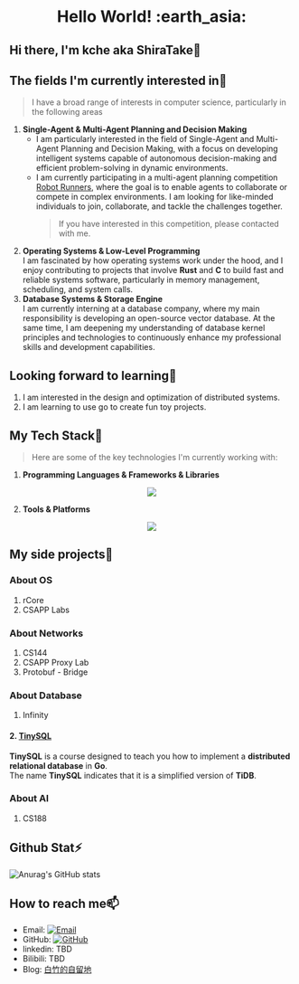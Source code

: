 <h1 align= "center"><b>Hello World! :earth_asia:</b></h1>



## Hi there, I'm kche aka ShiraTake👋

## The fields I'm currently interested in💬
>  I have a broad range of interests in computer science, particularly in the following areas
1. **Single-Agent & Multi-Agent Planning and Decision Making**  
   - I am particularly interested in the field of Single-Agent and Multi-Agent Planning and Decision Making, with a focus on developing intelligent systems capable of autonomous decision-making and efficient problem-solving in dynamic environments.
   - I am currently participating in a multi-agent planning competition [Robot Runners](https://www.leagueofrobotrunners.org/), where the goal is to enable agents to collaborate or compete in complex environments. I am looking for like-minded individuals to join, collaborate, and tackle the challenges together.
     > If you have interested in this competition, please contacted with me.
2. **Operating Systems & Low-Level Programming**  
   I am fascinated by how operating systems work under the hood, and I enjoy contributing to projects that involve **Rust** and **C** to build fast and reliable systems software, particularly in memory management, scheduling, and system calls.
3. **Database Systems & Storage Engine**  
   I am currently interning at a database company, where my main responsibility is developing an open-source vector database. At the same time, I am deepening my understanding of database kernel principles and technologies to continuously enhance my professional skills and development capabilities.

## Looking forward to learning🌱
   1. I am interested in the design and optimization of distributed systems.
   2. I am learning to use go to create fun toy projects.
## My Tech Stack🔧
> Here are some of the key technologies I'm currently working with:

1. **Programming Languages & Frameworks & Libraries**  
<p align="center">
  <a href="https://skillicons.dev">
    <img src="https://skillicons.dev/icons?i=rust,python,c,cpp,go,mysql,r,matlab,html,css,js,ts,pytorch,md" />
  </a>
</p>

2. **Tools & Platforms**  
<p align="center">
  <a href="https://skillicons.dev">
    <img src="https://skillicons.dev/icons?i=linux,docker,cmake,git,vscode,ubuntu,anaconda,ros,powershell,github,idea,clion" />
  </a>
</p>

## My side projects🤔
### About OS
1. rCore
2. CSAPP Labs
### About Networks
1. CS144
2. CSAPP Proxy Lab
3. Protobuf - Bridge
### About Database
1. Infinity
#### 2. [TinySQL](https://github.com/kche0169/tinyKcheSQL)

**TinySQL** is a course designed to teach you how to implement a **distributed relational database** in **Go**.  
The name **TinySQL** indicates that it is a simplified version of **TiDB**.

### About AI
1. CS188
## Github Stat⚡
![Anurag's GitHub stats](https://github-readme-stats.vercel.app/api?username=kche0169&theme=graywhite&show_icons=true)
## How to reach me📫
- Email: [![Email](https://img.shields.io/badge/Gmail-D14836?style=flat-square&logo=gmail&logoColor=white)](mailto:shiratakekanpakuji@gmail.com)
- GitHub: [![GitHub](https://img.shields.io/badge/GitHub-grey?logo=github)](https://github.com/kche0169)
- linkedin: TBD
- Bilibili: TBD
- Blog: [白竹的自留地](https://shiratakes-o.gitbook.io/shiratakes-o)
<!--
**kche0169/kche0169** is a ✨ _special_ ✨ repository because its `README.md` (this file) appears on your GitHub profile.

Here are some ideas to get you started:

- 🔭 I’m currently working on ...
- 🌱 I’m currently learning ...
- 👯 I’m looking to collaborate on ...
- 🤔 I’m looking for help with ...
- 💬 Ask me about ...
- 📫 How to reach me: ...
- 😄 Pronouns: ...
- ⚡ Fun fact: ...
-->
